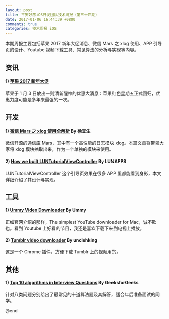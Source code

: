 ```yaml
---
layout: post
title: 平安好房iOS开发团队技术周报（第三十四期）
date: 2017-01-06 16:44:39 +0800
comments: true
categories: 技术周报 iOS
---
```

本期周报主要包括苹果 2017 新年大促消息、微信 Mars 之 xlog 使用、APP 引导页的设计、Youtube 视频下载工具、常见算法的分析与实现等内容。

<!--more-->

## 资讯

#### 1) [苹果 2017 新年大促](http://www.apple.com/cn/shop/gifts/new-year-offer)

苹果于 1 月 3 日放出一则清新醒神的优惠大消息：苹果红色星期五正式回归，优惠力度可能是多年来最强的一次。

## 开发

#### 1) [微信 Mars 之 xlog 使用全解析](https://gold.xitu.io/post/586629b861ff4b006ba9daf6) By 徐宜生

微信开源的通信库 Mars，其中有一个高性能的日志模块 xlog。本篇文章将带领大家将 xlog 模块抽取出来，作为一个单独的模块来使用。

#### 2) [How we built LUNTutorialViewController](https://lunapps.com/blog/onboarding-framework-for-ios/) By LUNAPPS

LUNTutorialViewController 这个引导页效果在很多 APP 里都能看到身影，本文详细介绍了其设计与实现。

## 工具

#### 1) [Ummy Video Downloader](http://videodownloader.ummy.net/mac.html) By Ummy

正如官网介绍的那样，The simplest YouTube downloader for Mac，诚不欺也。看到 Youtube 上好看的节目，我还是喜欢下载下来到电视上播放。

#### 2) [Tumblr video downloader](https://chrome.google.com/webstore/detail/tumblr%E8%A7%86%E9%A2%91%E4%B8%8B%E8%BD%BD/njnkdhldbefijmdmjongfghcelgajjli) By unclehking

这是一个 Chrome 插件，方便下载 Tumblr 上的视频用的。

## 其他

#### 1) [Top 10 algorithms in Interview Questions](http://www.geeksforgeeks.org/top-10-algorithms-in-interview-questions/) By GeeksforGeeks

针对八类问题分别给出了最常见的十道算法题及其解答，适合年后准备面试的同学。

@end